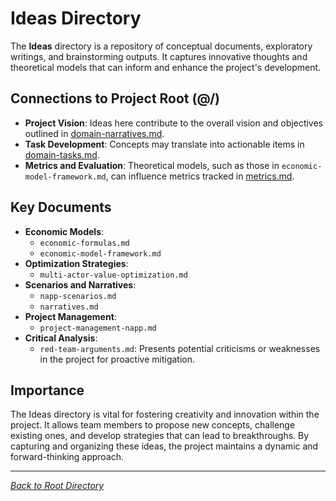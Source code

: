 # Ideas Directory

The **Ideas** directory is a repository of conceptual documents, exploratory writings, and brainstorming outputs. It captures innovative thoughts and theoretical models that can inform and enhance the project's development.

## Connections to Project Root (@/)

- **Project Vision**: Ideas here contribute to the overall vision and objectives outlined in [domain-narratives.md](/domain-narratives.md).
- **Task Development**: Concepts may translate into actionable items in [domain-tasks.md](/domain-tasks.md).
- **Metrics and Evaluation**: Theoretical models, such as those in `economic-model-framework.md`, can influence metrics tracked in [metrics.md](/metrics.md).

## Key Documents

- **Economic Models**:
  - `economic-formulas.md`
  - `economic-model-framework.md`
- **Optimization Strategies**:
  - `multi-actor-value-optimization.md`
- **Scenarios and Narratives**:
  - `napp-scenarios.md`
  - `narratives.md`
- **Project Management**:
  - `project-management-napp.md`
- **Critical Analysis**:
  - `red-team-arguments.md`: Presents potential criticisms or weaknesses in the project for proactive mitigation.

## Importance

The Ideas directory is vital for fostering creativity and innovation within the project. It allows team members to propose new concepts, challenge existing ones, and develop strategies that can lead to breakthroughs. By capturing and organizing these ideas, the project maintains a dynamic and forward-thinking approach.

---

*[Back to Root Directory](/)* 